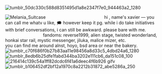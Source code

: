 ![tumblr_50dc330c588d8351495d1a8e2347f7e0_944463a2_1280](https://github.com/user-attachments/assets/8e7a5557-49c2-4d8f-8519-1e7ea1715200)

![Melania_Suitcase](https://github.com/user-attachments/assets/4215fcea-2afe-48f4-9eda-f11b522f45be)
‎ ‎ ‎ ‎ ‎‎ ‎ ‎ ‎ ‎‎ ‎ ‎ ‎ ‎‎ ‎ ‎ ‎ ‎‎ ‎ ‎ ‎ ‎‎ ‎ ‎ ‎ ‎‎ ‎ ‎ ‎ ‎‎ ‎ ‎ ‎ ‎‎ ‎ ‎ ‎ ‎‎ ‎ ‎ ‎ ‎‎ ‎ ‎ ‎ ‎‎ ‎ ‎ ‎ ‎‎ ‎ ‎ ‎ ‎‎ ‎ ‎ ‎ ‎‎ ‎ ‎ ‎ ‎‎ ‎ ‎ ‎ ‎‎ ‎ ‎ ‎ ‎‎ ‎ ‎ ‎ ‎‎ ‎ ‎ ‎ ‎‎ ‎ ‎ ‎ ‎hi , name's xavier — you can call me whatv u like, 🗯️ however keep it pg. while i do take initiatives with brief conversations, i can still be awkward. please bare with me. 
‎ ‎ ‎ ‎ ‎‎ ‎ ‎ ‎ ‎‎ ‎ ‎ ‎ ‎‎ ‎ ‎ ‎ ‎‎ ‎ ‎ ‎ ‎‎ ‎ ‎ ‎ ‎‎ ‎ ‎ ‎ ‎‎ ‎ ‎ ‎ ‎‎ ‎ ‎ ‎ ‎‎ ‎ ‎ ‎ ‎‎ ‎ ‎ ‎ ‎‎ ‎ ‎ ‎ ‎‎ ‎ ‎ ‎ ‎‎ ‎ ‎ ‎ ‎‎ ‎ ‎ ‎ ‎‎ ‎ ‎ ‎ ‎‎ ‎ ‎ ‎ ‎‎ ‎ ‎ ‎ ‎‎ ‎ ‎ ‎ ‎‎ ‎ ‎ ‎ ‎fandoms: reverse1999, alien stage, twisted wonderland, honkai star rail, mystic messenger, jiluka, malice mizer, etc. 
‎ ‎ ‎ ‎ ‎‎ ‎ ‎ ‎ ‎‎ ‎ ‎ ‎ ‎‎ ‎ ‎ ‎ ‎‎ ‎ ‎ ‎ ‎‎ ‎ ‎ ‎ ‎‎ ‎ ‎ ‎ ‎‎ ‎ ‎ ‎ ‎‎ ‎ ‎ ‎ ‎‎ ‎ ‎ ‎ ‎‎ ‎ ‎ ‎ ‎‎ ‎ ‎ ‎ ‎‎ ‎ ‎ ‎ ‎‎ ‎ ‎ ‎ ‎‎ ‎ ‎ ‎ ‎‎ ‎ ‎ ‎ ‎‎ ‎ ‎ ‎ ‎‎ ‎ ‎ ‎ ‎‎ ‎ ‎ ‎ ‎‎ ‎ ‎ ‎  you can find me around alnst, hoyo, bsd area or near the bakery.
![tumblr_c70f686f0b27b83aa11e98456a8d33c5_4dbd24a6_1280](https://github.com/user-attachments/assets/fafdb6aa-8cf5-4296-b42c-4431db4b708d)
![tumblr_8edb6b25dfe1fabd344ba3202e111cb6_da151c08_100](https://github.com/user-attachments/assets/e5d2a1ff-4ef9-4939-88c0-bd1814034e7e)
![216414c139c54a1ff82dcdc6f41a6deec4f6b926 gifv](https://github.com/user-attachments/assets/87825752-71c7-4212-9a5b-3c6a386a0463)
![tumblr_b106452df2bf12a1970c8a2212b31872_abe5286a_250](https://github.com/user-attachments/assets/e7afa3de-1bf7-449f-9360-52a5b95109d4)
